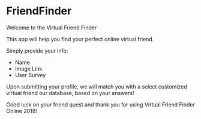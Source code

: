 # FriendFinder

Welcome to the Virtual Friend Finder

This app will help you find your perfect online virtual friend.

Simply provide your info:
* Name
* Image Link
* User Survey

Upon submitting your profile, we will match you with a select customized virtual friend our database, based on your answers!

Good luck on your friend quest and thank you for using Virtual Friend Finder Online 2018!



